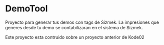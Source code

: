 # DemoTool
Proyecto para generar tus demos con tags de Sizmek. La impresiones que generes desde tu demo se contabilizaran en el sistema de Sizmek.


Este proyecto esta contruido sobre un proyecto anterior de Kode02